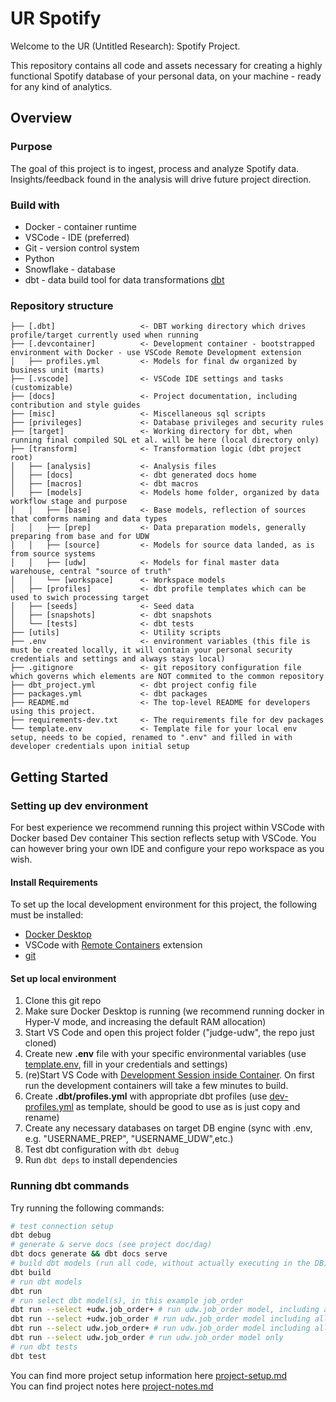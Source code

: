 # UR Spotify

Welcome to the UR (Untitled Research): Spotify Project.

This repository contains all code and assets necessary for creating a highly functional Spotify database of your personal data, on your machine - ready for any kind of analytics.



## Overview

### Purpose
The goal of this project is to ingest, process and analyze Spotify data. Insights/feedback found in the analysis will drive future project direction.


### Build with

 - Docker - container runtime
 - VSCode - IDE (preferred)
 - Git - version control system
 - Python
 - Snowflake - database
 - dbt - data build tool for data transformations [dbt](https://www.getdbt.com/)

### Repository structure

```
├── [.dbt]                   <- DBT working directory which drives profile/target currently used when running
├── [.devcontainer]          <- Development container - bootstrapped environment with Docker - use VSCode Remote Development extension
│   ├── profiles.yml         <- Models for final dw organized by business unit (marts)
├── [.vscode]                <- VSCode IDE settings and tasks (customizable)
├── [docs]                   <- Project documentation, including contribution and style guides
├── [misc]                   <- Miscellaneous sql scripts
├── [privileges]             <- Database privileges and security rules
├── [target]                 <- Working directory for dbt, when running final compiled SQL et al. will be here (local directory only)
├── [transform]              <- Transformation logic (dbt project root)
│   ├── [analysis]           <- Analysis files
│   ├── [docs]               <- dbt generated docs home
│   ├── [macros]             <- dbt macros
│   ├── [models]             <- Models home folder, organized by data workflow stage and purpose
│   │   ├── [base]           <- Base models, reflection of sources that comforms naming and data types
│   │   ├── [prep]           <- Data preparation models, generally preparing from base and for UDW
│   │   ├── [source]         <- Models for source data landed, as is from source systems
│   │   ├── [udw]            <- Models for final master data warehouse, central "source of truth"
│   │   └── [workspace]      <- Workspace models
│   ├── [profiles]           <- dbt profile templates which can be used to swich processing target
│   ├── [seeds]              <- Seed data
│   ├── [snapshots]          <- dbt snapshots
│   └── [tests]              <- dbt tests
├── [utils]                  <- Utility scripts
├── .env                     <- environment variables (this file is must be created locally, it will contain your personal security credentials and settings and always stays local)
├── .gitignore               <- git repository configuration file which governs which elements are NOT commited to the common repository
├── dbt_project.yml          <- dbt project config file
├── packages.yml             <- dbt packages
├── README.md                <- The top-level README for developers using this project.
├── requirements-dev.txt     <- The requirements file for dev packages                               
└── template.env             <- Template file for your local env setup, needs to be copied, renamed to ".env" and filled in with developer credentials upon initial setup
```

## Getting Started 

### Setting up dev environment

For best experience we recommend running this project within VSCode with Docker based Dev container
This section reflects setup with VSCode. You can however bring your own IDE and configure your repo workspace as you wish.

#### Install Requirements
To set up the local development environment for this project, the following must be installed:

 - [Docker Desktop](https://www.docker.com/products/docker-desktop) 
 - VSCode with [Remote Containers](https://marketplace.visualstudio.com/items?itemName=ms-vscode-remote.remote-containers) extension
 - [git](https://git-scm.com/downloads)  


#### Set up local environment

1. Clone this git repo
2. Make sure Docker Desktop is running (we recommend running docker in Hyper-V mode, and increasing the default RAM allocation)
3. Start VS Code and open this project folder ("judge-udw", the repo just cloned)
4. Create new **.env** file with your specific environmental variables (use [template.env](./template.env), fill in your credentials and settings)
5. (re)Start VS Code with [Development Session inside Container](https://code.visualstudio.com/docs/remote/containers#_quick-start-open-an-existing-folder-in-a-container). On first run the development containers will take a few minutes to build.
6. Create **.dbt/profiles.yml** with appropriate dbt profiles (use [dev-profiles.yml](./profiles/dev-profiles.yml) as template, should be good to use as is just copy and rename)
7. Create any necessary databases on target DB engine (sync with .env, e.g. "USERNAME_PREP", "USERNAME_UDW",etc.)
8. Test dbt configuration with `dbt debug`
9. Run `dbt deps` to install dependencies

### Running dbt commands

Try running the following commands:
```bash
# test connection setup
dbt debug
# generate & serve docs (see project doc/dag)
dbt docs generate && dbt docs serve
# build dbt models (run all code, without actually executing in the DB)
dbt build
# run dbt models
dbt run
# run select dbt model(s), in this example job_order
dbt run --select +udw.job_order+ # run udw.job_order model, including all upstream and downstream models
dbt run --select +udw.job_order # run udw.job_order model including all upstream models that udw.job_order depends on
dbt run --select udw.job_order+ # run udw.job_order model including all downstream models that depend on udw.job_order
dbt run --select udw.job_order # run udw.job_order model only
# run dbt tests
dbt test
```

You can find more project setup information here [project-setup.md](./docs/project-setup.md)  
You can find project notes here [project-notes.md](./docs/project-notes.md)
